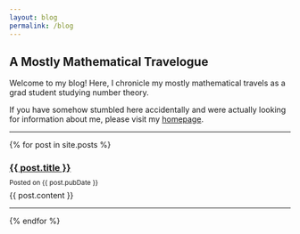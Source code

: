 ```yaml
---
layout: blog
permalink: /blog
---
```


## A Mostly Mathematical Travelogue

Welcome to my blog!  Here, I chronicle my mostly mathematical travels as a grad student studying number theory.  

If you have somehow stumbled here accidentally and were actually looking for information about me, please visit my [homepage](https://zporat.github.io). 

---

{% for post in site.posts %}

<style>
    h3 + p {
        line-height: 0px;
        margin-top: 0px;
    }
</style>

<h3><a href="{{ post.url }}">{{ post.title }}</a></h3>
<p><small> Posted on {{ post.pubDate }}</small></p>    

<p> {{ post.content }} </p>

---
{% endfor %}
